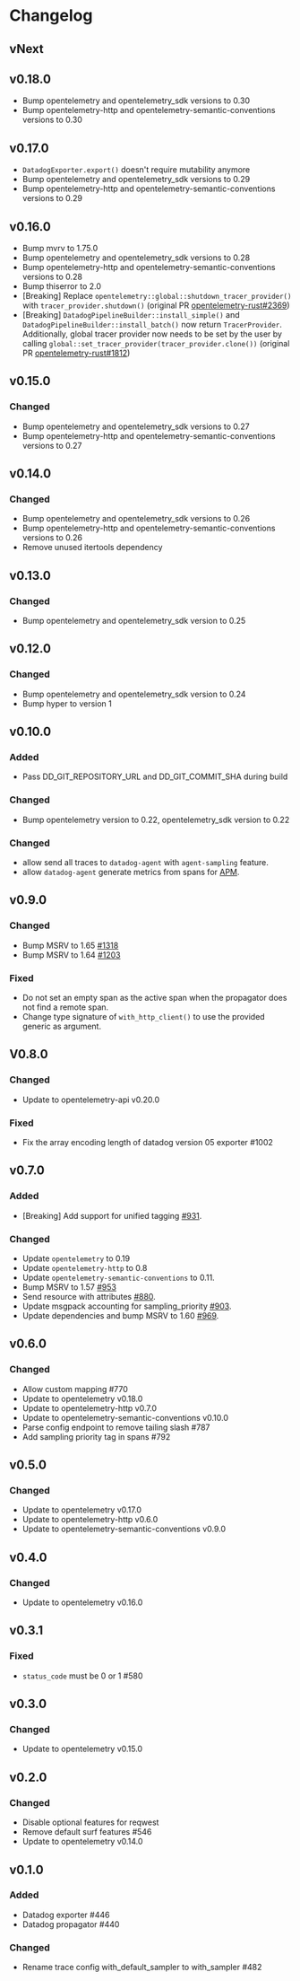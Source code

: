# Changelog

## vNext

## v0.18.0

- Bump opentelemetry and opentelemetry_sdk versions to 0.30
- Bump opentelemetry-http and opentelemetry-semantic-conventions versions to 0.30

## v0.17.0

- `DatadogExporter.export()` doesn't require mutability anymore
- Bump opentelemetry and opentelemetry_sdk versions to 0.29
- Bump opentelemetry-http and opentelemetry-semantic-conventions versions to 0.29

## v0.16.0

- Bump mvrv to 1.75.0
- Bump opentelemetry and opentelemetry_sdk versions to 0.28
- Bump opentelemetry-http and opentelemetry-semantic-conventions versions to 0.28
- Bump thiserror to 2.0
- [Breaking] Replace `opentelemetry::global::shutdown_tracer_provider()` with `tracer_provider.shutdown()` (original PR [opentelemetry-rust#2369](https://github.com/open-telemetry/opentelemetry-rust/pull/2369))
- [Breaking] `DatadogPipelineBuilder::install_simple()` and `DatadogPipelineBuilder::install_batch()` now return `TracerProvider`.
  Additionally, global tracer provider now needs to be set by the user by calling `global::set_tracer_provider(tracer_provider.clone())` (original PR [opentelemetry-rust#1812](https://github.com/open-telemetry/opentelemetry-rust/pull/1812))

## v0.15.0

### Changed

- Bump opentelemetry and opentelemetry_sdk versions to 0.27
- Bump opentelemetry-http and opentelemetry-semantic-conventions versions to 0.27

## v0.14.0

### Changed

- Bump opentelemetry and opentelemetry_sdk versions to 0.26
- Bump opentelemetry-http and opentelemetry-semantic-conventions versions to 0.26
- Remove unused itertools dependency

## v0.13.0

### Changed

- Bump opentelemetry and opentelemetry_sdk version to 0.25

## v0.12.0

### Changed

- Bump opentelemetry and opentelemetry_sdk version to 0.24
- Bump hyper to version 1

## v0.10.0

### Added

- Pass DD_GIT_REPOSITORY_URL and DD_GIT_COMMIT_SHA during build

### Changed

- Bump opentelemetry version to 0.22, opentelemetry_sdk version to 0.22

### Changed

- allow send all traces to `datadog-agent` with `agent-sampling` feature.
- allow `datadog-agent` generate metrics from spans for [APM](https://docs.datadoghq.com/tracing/metrics/).

## v0.9.0

### Changed

- Bump MSRV to 1.65 [#1318](https://github.com/open-telemetry/opentelemetry-rust/pull/1318)
- Bump MSRV to 1.64 [#1203](https://github.com/open-telemetry/opentelemetry-rust/pull/1203)

### Fixed

- Do not set an empty span as the active span when the propagator does not find a remote span.
- Change type signature of `with_http_client()` to use the provided generic as argument.

## V0.8.0

### Changed

- Update to opentelemetry-api v0.20.0

### Fixed

- Fix the array encoding length of datadog version 05 exporter #1002

## v0.7.0

### Added
- [Breaking] Add support for unified tagging [#931](https://github.com/open-telemetry/opentelemetry-rust/pull/931).

### Changed
- Update `opentelemetry` to 0.19
- Update `opentelemetry-http` to 0.8
- Update `opentelemetry-semantic-conventions` to 0.11.
- Bump MSRV to 1.57 [#953](https://github.com/open-telemetry/opentelemetry-rust/pull/953)
- Send resource with attributes [#880](https://github.com/open-telemetry/opentelemetry-rust/pull/880).
- Update msgpack accounting for sampling_priority [#903](https://github.com/open-telemetry/opentelemetry-rust/pull/903).
- Update dependencies and bump MSRV to 1.60 [#969](https://github.com/open-telemetry/opentelemetry-rust/pull/969).

## v0.6.0

### Changed

- Allow custom mapping #770
- Update to opentelemetry v0.18.0
- Update to opentelemetry-http v0.7.0
- Update to opentelemetry-semantic-conventions v0.10.0
- Parse config endpoint to remove tailing slash #787
- Add sampling priority tag in spans #792

## v0.5.0

### Changed

- Update to opentelemetry v0.17.0
- Update to opentelemetry-http v0.6.0
- Update to opentelemetry-semantic-conventions v0.9.0

## v0.4.0

### Changed

- Update to opentelemetry v0.16.0

## v0.3.1

### Fixed

- `status_code` must be 0 or 1 #580

## v0.3.0

### Changed

- Update to opentelemetry v0.15.0

## v0.2.0

### Changed

- Disable optional features for reqwest
- Remove default surf features #546
- Update to opentelemetry v0.14.0

## v0.1.0

### Added

- Datadog exporter #446
- Datadog propagator #440

### Changed
- Rename trace config with_default_sampler to with_sampler #482
